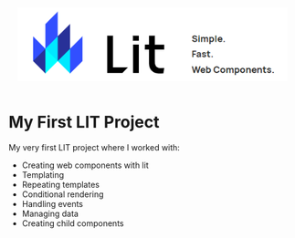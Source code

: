 <div style="height:auto; display:flex; flex-wrap:wrap; justify-content:center; padding:1rem">
  <img style="width:500px"; src="https://github.com/mintybubblegum/lit-my-first-project/blob/main/lit-logo.PNG?raw=true"/>
</div>

# My First LIT Project

My very first LIT project where I worked with:
* Creating web components with lit
* Templating
* Repeating templates
* Conditional rendering
* Handling events
* Managing data
* Creating child components

